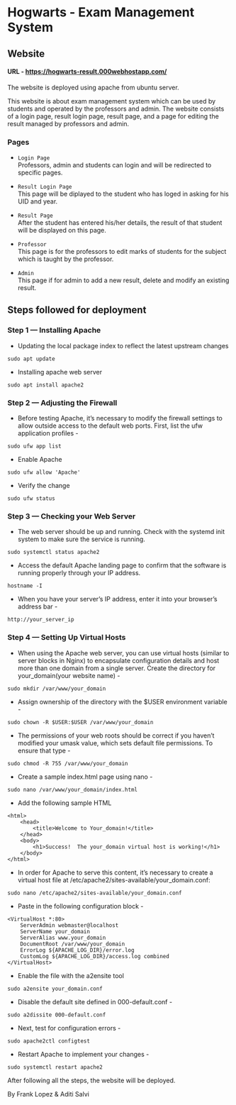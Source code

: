 # Hogwarts - Exam Management System

## Website
#### URL - https://hogwarts-result.000webhostapp.com/
The website is deployed using apache from ubuntu server.

This website is about exam management system which can be used by students and operated by the professors and admin.
The website consists of a login page, result login page, result page, and a page for editing the result managed by professors and admin.

### Pages
* `Login Page`  
Professors, admin and students can login and will be redirected to specific pages.

* `Result Login Page`   
This page will be diplayed to the student who has loged in asking for his UID and year.

* `Result Page`   
After the student has entered his/her details, the result of that student will be displayed on this page.

* `Professor`   
This page is for the professors to edit marks of students for the subject which is taught by the professor.

* `Admin`  
This page if for admin to add a new result, delete and modify an existing result.

## Steps followed for deployment

### Step 1 — Installing Apache
* Updating the local package index to reflect the latest upstream changes
```
sudo apt update
```

* Installing apache web server
```
sudo apt install apache2
```

### Step 2 — Adjusting the Firewall
* Before testing Apache, it’s necessary to modify the firewall settings to allow outside access to the default web ports. First, list the ufw application profiles -
```
sudo ufw app list
```

* Enable Apache
```
sudo ufw allow 'Apache'
```

* Verify the change
```
sudo ufw status
```

### Step 3 — Checking your Web Server
* The web server should be up and running.
Check with the systemd init system to make sure the service is running.
```
sudo systemctl status apache2
```

* Access the default Apache landing page to confirm that the software is running properly through your IP address.
```
hostname -I
```

* When you have your server’s IP address, enter it into your browser’s address bar -
```
http://your_server_ip
```

### Step 4 — Setting Up Virtual Hosts
* When using the Apache web server, you can use virtual hosts (similar to server blocks in Nginx) to encapsulate configuration details and host more than one domain from a single server. 
Create the directory for your_domain(your website name) -
```
sudo mkdir /var/www/your_domain
```

* Assign ownership of the directory with the $USER environment variable -
```
sudo chown -R $USER:$USER /var/www/your_domain
```

* The permissions of your web roots should be correct if you haven’t modified your umask value, which sets default file permissions. To ensure that type - 
```
sudo chmod -R 755 /var/www/your_domain
```

* Create a sample index.html page using nano - 
```
sudo nano /var/www/your_domain/index.html
```

* Add the following sample HTML
```
<html>
    <head>
        <title>Welcome to Your_domain!</title>
    </head>
    <body>
        <h1>Success!  The your_domain virtual host is working!</h1>
    </body>
</html>
```

* In order for Apache to serve this content, it’s necessary to create a virtual host file at /etc/apache2/sites-available/your_domain.conf:
```
sudo nano /etc/apache2/sites-available/your_domain.conf
```

* Paste in the following configuration block -
```
<VirtualHost *:80>
    ServerAdmin webmaster@localhost
    ServerName your_domain
    ServerAlias www.your_domain
    DocumentRoot /var/www/your_domain
    ErrorLog ${APACHE_LOG_DIR}/error.log
    CustomLog ${APACHE_LOG_DIR}/access.log combined
</VirtualHost>
```

* Enable the file with the a2ensite tool
```
sudo a2ensite your_domain.conf
```

* Disable the default site defined in 000-default.conf -
```
sudo a2dissite 000-default.conf
```

* Next, test for configuration errors -
```
sudo apache2ctl configtest
```

* Restart Apache to implement your changes - 
```
sudo systemctl restart apache2
```

After following all the steps, the website will be deployed.

By Frank Lopez & Aditi Salvi
